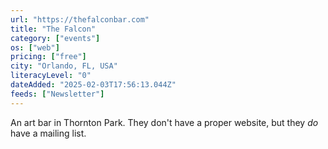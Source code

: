```yaml
---
url: "https://thefalconbar.com"
title: "The Falcon"
category: ["events"]
os: ["web"]
pricing: ["free"]
city: "Orlando, FL, USA"
literacyLevel: "0"
dateAdded: "2025-02-03T17:56:13.044Z"
feeds: ["Newsletter"]
---
```


An art bar in Thornton Park. They don't have a proper website, but they _do_ have a mailing list.
